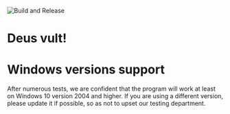 ![Build and Release](https://github.com/farag2/SophiApp/workflows/Build%20and%20Release/badge.svg)
# Deus vult!

# Windows versions support
After numerous tests, we are confident that the program will work at least on Windows 10 version 2004 and higher. If you are using a different version, please update it if possible, so as not to upset our testing department.
